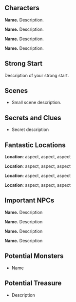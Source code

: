 ## Characters

**Name.** Description.

**Name.** Description.

**Name.** Description.

**Name.** Description.

## Strong Start

Description of your strong start.

## Scenes

- Small scene description.

## Secrets and Clues

- Secret description

## Fantastic Locations

**Location**: aspect, aspect, aspect

**Location**: aspect, aspect, aspect

**Location**: aspect, aspect, aspect

**Location**: aspect, aspect, aspect

## Important NPCs

**Name.** Description

**Name.** Description

**Name.** Description

**Name.** Description

## Potential Monsters

- Name

## Potential Treasure

- Description